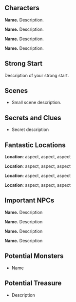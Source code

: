 ## Characters

**Name.** Description.

**Name.** Description.

**Name.** Description.

**Name.** Description.

## Strong Start

Description of your strong start.

## Scenes

- Small scene description.

## Secrets and Clues

- Secret description

## Fantastic Locations

**Location**: aspect, aspect, aspect

**Location**: aspect, aspect, aspect

**Location**: aspect, aspect, aspect

**Location**: aspect, aspect, aspect

## Important NPCs

**Name.** Description

**Name.** Description

**Name.** Description

**Name.** Description

## Potential Monsters

- Name

## Potential Treasure

- Description